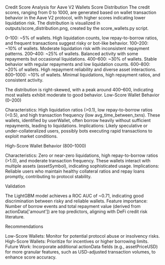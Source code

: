 Credit Score Analysis for Aave V2 Wallets
Score Distribution
The credit scores, ranging from 0 to 1000, are generated based on wallet transaction behavior in the Aave V2 protocol, with higher scores indicating lower liquidation risk. The distribution is visualized in outputs/score_distribution.png, created by the score_wallets.py script.

0–100: ~5% of wallets. High liquidation counts, low repay-to-borrow ratios, and frequent transactions suggest risky or bot-like behavior.
100–200: ~10% of wallets. Moderate liquidation risk with inconsistent repayment patterns.
200–400: ~25% of wallets. Balanced activity with some repayments but occasional liquidations.
400–600: ~30% of wallets. Stable behavior with regular repayments and low liquidation counts.
600–800: ~20% of wallets. High repayment reliability and diverse asset interactions.
800–1000: ~10% of wallets. Minimal liquidations, high repayment ratios, and consistent activity.

The distribution is right-skewed, with a peak around 400–600, indicating most wallets exhibit moderate to good behavior.
Low-Score Wallet Behavior (0–200)

Characteristics: High liquidation ratios (>0.1), low repay-to-borrow ratios (<0.5), and high transaction frequency (low avg_time_between_txns). These wallets, identified by userWallet, often borrow heavily without sufficient repayments, leading to liquidations.
Implications: Likely speculative or under-collateralized users, possibly bots executing rapid transactions to exploit market conditions.

High-Score Wallet Behavior (800–1000)

Characteristics: Zero or near-zero liquidations, high repay-to-borrow ratios (>1.0), and moderate transaction frequency. These wallets interact with multiple assets (assetSymbol), indicating sophisticated usage.
Implications: Reliable users who maintain healthy collateral ratios and repay loans promptly, contributing to protocol stability.

Validation

The LightGBM model achieves a ROC AUC of ~0.71, indicating good discrimination between risky and reliable wallets.
Feature importance: Number of borrow events and total repayment value (derived from actionData['amount']) are top predictors, aligning with DeFi credit risk literature.

Recommendations

Low-Score Wallets: Monitor for potential protocol abuse or insolvency risks.
High-Score Wallets: Prioritize for incentives or higher borrowing limits.
Future Work: Incorporate additional actionData fields (e.g., assetPriceUSD) for more granular features, such as USD-adjusted transaction volumes, to enhance score accuracy.
